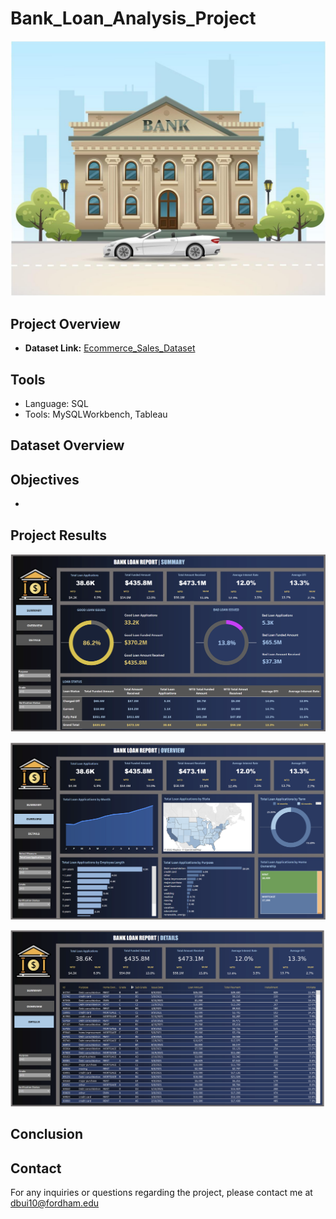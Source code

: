 # Bank_Loan_Analysis_Project

![](https://github.com/DQuanBui/Bank_Loan_Analysis_Project/blob/main/bankimage.jpg)

## Project Overview


- **Dataset Link:** [Ecommerce_Sales_Dataset](https://github.com/DQuanBui/Bank_Loan_Analysis_Project/blob/main/bank_loan_data.csv)

## Tools 
- Language: SQL
- Tools: MySQLWorkbench, Tableau

## Dataset Overview

## Objectives

- 

## Project Results
![](https://github.com/DQuanBui/Bank_Loan_Analysis_Project/blob/main/Results/SUMMARY.png)

![](https://github.com/DQuanBui/Bank_Loan_Analysis_Project/blob/main/Results/OVERVIEW.png)

![](https://github.com/DQuanBui/Bank_Loan_Analysis_Project/blob/main/Results/DETAILS.png)

## Conclusion

## Contact
For any inquiries or questions regarding the project, please contact me at dbui10@fordham.edu
